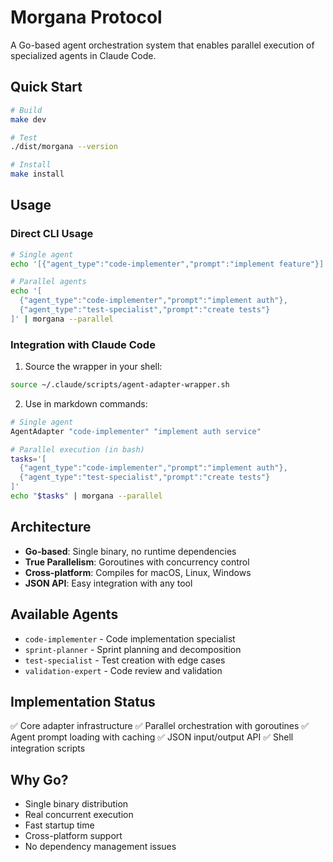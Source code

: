 # Morgana Protocol

A Go-based agent orchestration system that enables parallel execution of
specialized agents in Claude Code.

## Quick Start

```bash
# Build
make dev

# Test
./dist/morgana --version

# Install
make install
```

## Usage

### Direct CLI Usage

```bash
# Single agent
echo '[{"agent_type":"code-implementer","prompt":"implement feature"}]' | morgana

# Parallel agents
echo '[
  {"agent_type":"code-implementer","prompt":"implement auth"},
  {"agent_type":"test-specialist","prompt":"create tests"}
]' | morgana --parallel
```

### Integration with Claude Code

1. Source the wrapper in your shell:

```bash
source ~/.claude/scripts/agent-adapter-wrapper.sh
```

2. Use in markdown commands:

```bash
# Single agent
AgentAdapter "code-implementer" "implement auth service"

# Parallel execution (in bash)
tasks='[
  {"agent_type":"code-implementer","prompt":"implement auth"},
  {"agent_type":"test-specialist","prompt":"create tests"}
]'
echo "$tasks" | morgana --parallel
```

## Architecture

- **Go-based**: Single binary, no runtime dependencies
- **True Parallelism**: Goroutines with concurrency control
- **Cross-platform**: Compiles for macOS, Linux, Windows
- **JSON API**: Easy integration with any tool

## Available Agents

- `code-implementer` - Code implementation specialist
- `sprint-planner` - Sprint planning and decomposition
- `test-specialist` - Test creation with edge cases
- `validation-expert` - Code review and validation

## Implementation Status

✅ Core adapter infrastructure ✅ Parallel orchestration with goroutines ✅
Agent prompt loading with caching ✅ JSON input/output API ✅ Shell integration
scripts

## Why Go?

- Single binary distribution
- Real concurrent execution
- Fast startup time
- Cross-platform support
- No dependency management issues
